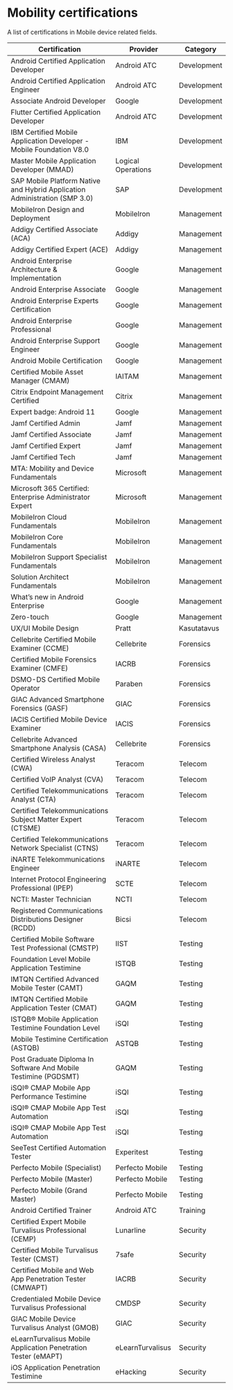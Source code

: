 # Mobility certifications
A list of certifications in Mobile device related fields.

| Certification                                                                | Provider           | Category    |
|------------------------------------------------------------------------------|--------------------|-------------|
| Android Certified   Application Developer                                    | Android ATC        | Development |
| Android Certified   Application Engineer                                     | Android ATC        | Development |
| Associate Android   Developer                                                | Google             | Development |
| Flutter Certified   Application Developer                                    | Android ATC        | Development |
| IBM Certified Mobile Application   Developer - Mobile Foundation V8.0        | IBM                | Development |
| Master Mobile   Application Developer (MMAD)                                 | Logical Operations | Development |
| SAP Mobile   Platform Native and Hybrid Application Administration (SMP 3.0) | SAP                | Development |
| MobileIron   Design and Deployment                                           | MobileIron         | Management  |
| Addigy Certified   Associate (ACA)                                           | Addigy             | Management  |
| Addigy Certified Expert (ACE)                                                | Addigy             | Management  |
| Android Enterprise Architecture &   Implementation                           | Google             | Management  |
| Android Enterprise Associate                                                 | Google             | Management  |
| Android Enterprise Experts   Certification                                   | Google             | Management  |
| Android Enterprise Professional                                              | Google             | Management  |
| Android Enterprise Support Engineer                                          | Google             | Management  |
| Android Mobile Certification                                                 | Google             | Management  |
| Certified Mobile   Asset Manager (CMAM)                                      | IAITAM             | Management  |
| Citrix Endpoint   Management Certified                                       | Citrix             | Management  |
| Expert badge: Android 11                                                     | Google             | Management  |
| Jamf Certified   Admin                                                       | Jamf               | Management  |
| Jamf Certified   Associate                                                   | Jamf               | Management  |
| Jamf Certified   Expert                                                      | Jamf               | Management  |
| Jamf Certified   Tech                                                        | Jamf               | Management  |
| MTA: Mobility and   Device Fundamentals                                      | Microsoft          | Management  |
| Microsoft 365   Certified: Enterprise Administrator Expert                   | Microsoft          | Management  |
| MobileIron Cloud Fundamentals                                                | MobileIron         | Management  |
| MobileIron Core Fundamentals                                                 | MobileIron         | Management  |
| MobileIron Support Specialist   Fundamentals                                 | MobileIron         | Management  |
| Solution Architect   Fundamentals                                            | MobileIron         | Management  |
| What’s new in Android Enterprise                                             | Google             | Management  |
| Zero-touch                                                                   | Google             | Management  |
| UX/UI Mobile   Design                                                        | Pratt              | Kasutatavus |
| Cellebrite   Certified Mobile Examiner (CCME)                                | Cellebrite         | Forensics   |
| Certified Mobile   Forensics Examiner (CMFE)                                 | IACRB              | Forensics   |
| DSMO-DS Certified   Mobile Operator                                          | Paraben            | Forensics   |
| GIAC Advanced   Smartphone Forensics (GASF)                                  | GIAC               | Forensics   |
| IACIS Certified   Mobile Device Examiner                                     | IACIS              | Forensics   |
| Cellebrite   Advanced Smartphone Analysis (CASA)                             | Cellebrite         | Forensics   |
| Certified Wireless   Analyst (CWA)                                           | Teracom            | Telecom     |
| Certified VoIP   Analyst (CVA)                                               | Teracom            | Telecom     |
| Certified   Telekommunications Analyst (CTA)                                 | Teracom            | Telecom     |
| Certified   Telekommunications Subject Matter Expert (CTSME)                 | Teracom            | Telecom     |
| Certified   Telekommunications Network Specialist (CTNS)                     | Teracom            | Telecom     |
| iNARTE   Telekommunications Engineer                                         | iNARTE             | Telecom     |
| Internet   Protocol Engineering Professional (IPEP)                          | SCTE               | Telecom     |
| NCTI:   Master Technician                                                    | NCTI               | Telecom     |
| Registered   Communications Distributions Designer (RCDD)                    | Bicsi              | Telecom     |
| Certified Mobile Software Test Professional (CMSTP)                          | IIST               | Testing     |
| Foundation Level   Mobile Application Testimine                              | ISTQB              | Testing     |
| IMTQN Certified   Advanced Mobile Tester (CAMT)                              | GAQM               | Testing     |
| IMTQN Certified   Mobile Application Tester (CMAT)                           | GAQM               | Testing     |
| ISTQB® Mobile   Application Testimine Foundation Level                       | iSQI               | Testing     |
| Mobile Testimine   Certification (ASTQB)                                     | ASTQB              | Testing     |
| Post Graduate   Diploma In Software And Mobile Testimine (PGDSMT)            | GAQM               | Testing     |
| iSQI® CMAP Mobile   App Performance Testimine                                | iSQI               | Testing     |
| iSQI® CMAP Mobile   App Test Automation                                      | iSQI               | Testing     |
| iSQI®   CMAP Mobile App Test Automation                                      | iSQI               | Testing     |
| SeeTest   Certified Automation Tester                                        | Experitest         | Testing     |
| Perfecto   Mobile (Specialist)                                               | Perfecto Mobile    | Testing     |
| Perfecto   Mobile (Master)                                                   | Perfecto Mobile    | Testing     |
| Perfecto   Mobile (Grand Master)                                             | Perfecto Mobile    | Testing     |
| Android Certified   Trainer                                                  | Android ATC        | Training    |
| Certified Expert   Mobile Turvalisus Professional (CEMP)                     | Lunarline          | Security    |
| Certified Mobile   Turvalisus Tester (CMST)                                  | 7safe              | Security    |
| Certified Mobile   and Web App Penetration Tester (CMWAPT)                   | IACRB              | Security    |
| Credentialed Mobile Device Turvalisus   Professional                         | CMDSP              | Security    |
| GIAC Mobile Device   Turvalisus Analyst (GMOB)                               | GIAC               | Security    |
| eLearnTurvalisus   Mobile Application Penetration Tester (eMAPT)             | eLearnTurvalisus   | Security    |
| iOS Application   Penetration Testimine                                      | eHacking           | Security    |

